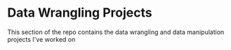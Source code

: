 # Data Wrangling Projects

This section of the repo contains the data wrangling and data manipulation projects I've worked on

